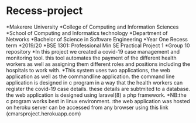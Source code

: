 # Recess-project

*Makerere University
 *College of Computing and Information Sciences
  *School of Computing and Informatics technology
   *Department of Networks
    *Bachelor of Science in Software Engineering
     *Year One Recess term
      *2019/20
       *BSE 1301: Professional Min SE Practical Project 1
         *Group 10 repository
          *In this project we created a covid-19 case management and monitoring tool.
     this tool automates the payment of the different health workers as well as assigning them different roles and positions including the hospitals to work with.
     *This system uses two applications, the web application as well as the commandline application. the command line application is designed in c program in a way that the health workers can register the covid-19 case details. these details are subtmited to a database.
     the web application is designed using laravel(8) a php framework.
     *NB:the c program works best in linux environment.
       :the web application was hosted on heroku server can be accessed from any browser using this link (cmarsproject.herokuapp.com)
     
    
